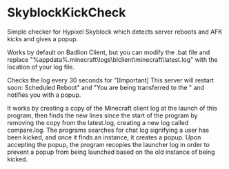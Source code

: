 # SkyblockKickCheck
Simple checker for Hypixel Skyblock which detects server reboots and AFK kicks and gives a popup.

Works by default on Badlion Client, but you can modify the .bat file and replace "%appdata%\.minecraft\logs\blclient\minecraft\latest.log" with the location of your log file.

Checks the log every 30 seconds for "[Important] This server will restart soon: Scheduled Reboot" and "You are being transferred to the " and notifies you with a popup. 

It works by creating a copy of the Minecraft client log at the launch of this program, then finds the new lines since the start of the program by removing the copy from the latest.log, creating a new log called compare.log. The programs searches for chat log signifying a user has been kicked, and once it finds an instance, it creates a popup. Upon accepting the popup, the program recopies the launcher log in order to prevent a popup from being launched based on the old instance of being kicked.
